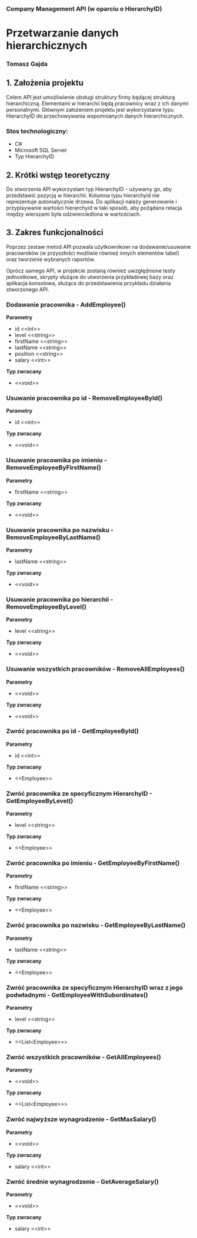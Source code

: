 ### Company Management API (w oparciu o HierarchyID)

# Przetwarzanie danych hierarchicznych

### Tomasz Gajda

## 1. Założenia projektu

Celem API jest umożliwienie obsługi struktury firmy będącej strukturą hierarchiczną. Elementami w hierarchii będą pracownicy wraz z ich danymi personalnymi. Głównym założeniem projektu jest wykorzystanie typu HierarchyID do przechowywania wspomnianych danych hierarchicznych.

### Stos technologiczny:

- C#
- Microsoft SQL Server
- Typ HierarchyID

## 2. Krótki wstęp teoretyczny

Do stworzenia API wykorzystam typ HierarchyID - używamy go, aby przedstawić pozycję w hierarchii. Kolumna typu hierarchyid nie reprezentuje automatycznie drzewa. Do aplikacji należy generowanie i przypisywanie wartości hierarchyid w taki sposób, aby pożądana relacja między wierszami była odzwierciedlona w wartościach.

## 3. Zakres funkcjonalności

Poprzez zestaw metod API pozwala użytkownikowi na dodawanie/usuwanie pracowników (w przyszłości możliwie również innych elementów tabel) oraz tworzenie wybranych raportów.

Oprócz samego API, w projekcie zostaną również uwzględnione testy jednostkowe, skrypty służące do utworzenia przykładowej bazy oraz aplikacja konsolowa, służąca do przedstawienia przykładu działania stworzonego API.

### Dodawanie pracownika - AddEmployee()

**Parametry**

- id \<<int\>>
- level \<<string\>>
- firstName \<<string\>>
- lastName \<<string\>>
- position \<<string\>>
- salary \<<int\>>

**Typ zwracany**

- \<<void\>>

### Usuwanie pracownika po id - RemoveEmployeeById()

**Parametry**

- id \<<int\>>

**Typ zwracany**

- \<<void\>>

### Usuwanie pracownika po imieniu - RemoveEmployeeByFirstName()

**Parametry**

- firstName \<<string\>>

**Typ zwracany**

- \<<void\>>

### Usuwanie pracownika po nazwisku - RemoveEmployeeByLastName()

**Parametry**

- lastName \<<string\>>

**Typ zwracany**

- \<<void\>>

### Usuwanie pracownika po hierarchii - RemoveEmployeeByLevel()

**Parametry**

- level \<<string\>>

**Typ zwracany**

- \<<void\>>

### Usuwanie wszystkich pracowników - RemoveAllEmployees()

**Parametry**

- \<<void\>>

**Typ zwracany**

- \<<void\>>

### Zwróć pracownika po id - GetEmployeeById()

**Parametry**

- id \<<int\>>

**Typ zwracany**

- \<<Employee\>>

### Zwróć pracownika ze specyficznym HierarchyID - GetEmployeeByLevel()

**Parametry**

- level \<<string\>>

**Typ zwracany**

- \<<Employee\>>

### Zwróć pracownika po imieniu - GetEmployeeByFirstName()

**Parametry**

- firstName \<<string\>>

**Typ zwracany**

- \<<Employee\>>

### Zwróć pracownika po nazwisku - GetEmployeeByLastName()

**Parametry**

- lastName \<<string\>>

**Typ zwracany**

- \<<Employee\>>

### Zwróć pracownika ze specyficznym HierarchyID wraz z jego podwładnymi - GetEmployeeWithSubordinates()

**Parametry**

- level \<<string\>>

**Typ zwracany**

- \<<List<Employee\>>>

### Zwróć wszystkich pracowników - GetAllEmployees()

**Parametry**

- \<<void\>>

**Typ zwracany**

- \<<List<Employee\>>>

### Zwróć najwyższe wynagrodzenie - GetMaxSalary()

**Parametry**

- \<<void\>>

**Typ zwracany**

- salary \<<int\>>

### Zwróć średnie wynagrodzenie - GetAverageSalary()

**Parametry**

- \<<void\>>

**Typ zwracany**

- salary \<<int\>>
